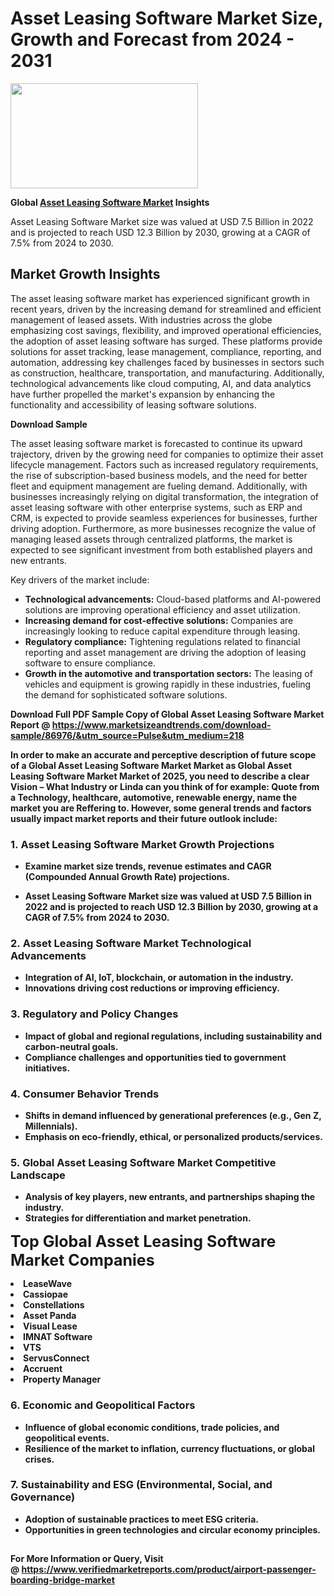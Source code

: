 <H1>Asset Leasing Software Market Size, Growth and Forecast from 2024 - 2031</H1><img class="aligncenter size-medium wp-image-584254" src="https://thirdeyenews.in/wp-content/uploads/2024/09/Global-Market-Research-300x168.jpeg" alt="" width="300" height="168" /><p><strong>Global&nbsp;<a href="https://www.marketsizeandtrends.com/download-sample/86976/&amp;utm_source=Pulse&amp;utm_medium=218">Asset Leasing Software Market</a> Insights</strong></p><p>Asset Leasing Software Market size was valued at USD 7.5 Billion in 2022 and is projected to reach USD 12.3 Billion by 2030, growing at a CAGR of 7.5% from 2024 to 2030.</p><p><h2>Market Growth Insights</h2> <p>The asset leasing software market has experienced significant growth in recent years, driven by the increasing demand for streamlined and efficient management of leased assets. With industries across the globe emphasizing cost savings, flexibility, and improved operational efficiencies, the adoption of asset leasing software has surged. These platforms provide solutions for asset tracking, lease management, compliance, reporting, and automation, addressing key challenges faced by businesses in sectors such as construction, healthcare, transportation, and manufacturing. Additionally, technological advancements like cloud computing, AI, and data analytics have further propelled the market's expansion by enhancing the functionality and accessibility of leasing software solutions.</p> <p><strong>Download Sample</strong></p> <p>The asset leasing software market is forecasted to continue its upward trajectory, driven by the growing need for companies to optimize their asset lifecycle management. Factors such as increased regulatory requirements, the rise of subscription-based business models, and the need for better fleet and equipment management are fueling demand. Additionally, with businesses increasingly relying on digital transformation, the integration of asset leasing software with other enterprise systems, such as ERP and CRM, is expected to provide seamless experiences for businesses, further driving adoption. Furthermore, as more businesses recognize the value of managing leased assets through centralized platforms, the market is expected to see significant investment from both established players and new entrants.</p> <p>Key drivers of the market include:</p> <ul> <li><strong>Technological advancements:</strong> Cloud-based platforms and AI-powered solutions are improving operational efficiency and asset utilization.</li> <li><strong>Increasing demand for cost-effective solutions:</strong> Companies are increasingly looking to reduce capital expenditure through leasing.</li> <li><strong>Regulatory compliance:</strong> Tightening regulations related to financial reporting and asset management are driving the adoption of leasing software to ensure compliance.</li> <li><strong>Growth in the automotive and transportation sectors:</strong> The leasing of vehicles and equipment is growing rapidly in these industries, fueling the demand for sophisticated software solutions.</li> </ul> <p><strong></p><p><span class=""><strong>Download Full PDF Sample Copy of Global Asset Leasing Software Market Report</strong> @ <a href="https://www.marketsizeandtrends.com/download-sample/86976/&amp;utm_source=Pulse&amp;utm_medium=218" target="_blank">https://www.marketsizeandtrends.com/download-sample/86976/&amp;utm_source=Pulse&amp;utm_medium=218</a></span></p><p>In order to make an accurate and perceptive description of future scope of a Global&nbsp;Asset Leasing Software Market Market as Global&nbsp;Asset Leasing Software Market Market of 2025, you need to describe a clear Vision &ndash; What Industry or Linda can you think of for example: Quote from a Technology, healthcare, automotive, renewable energy, name the market you are Reffering to. However, some general trends and factors usually impact market reports and their future outlook include:</p><h3>1.&nbsp;<strong>Asset Leasing Software Market Growth Projections</strong></h3><ul><li>Examine market size trends, revenue estimates and CAGR (Compounded Annual Growth Rate) projections.</li><li><p>Asset Leasing Software Market size was valued at USD 7.5 Billion in 2022 and is projected to reach USD 12.3 Billion by 2030, growing at a CAGR of 7.5% from 2024 to 2030.</p></li></ul><h3>2.&nbsp;<strong>Asset Leasing Software Market Technological Advancements</strong></h3><ul><li>Integration of AI, IoT, blockchain, or automation in the industry.</li><li>Innovations driving cost reductions or improving efficiency.</li></ul><h3>3.&nbsp;<strong>Regulatory and Policy Changes</strong></h3><ul><li>Impact of global and regional regulations, including sustainability and carbon-neutral goals.</li><li>Compliance challenges and opportunities tied to government initiatives.</li></ul><h3>4.&nbsp;<strong>Consumer Behavior Trends</strong></h3><ul><li>Shifts in demand influenced by generational preferences (e.g., Gen Z, Millennials).</li><li>Emphasis on eco-friendly, ethical, or personalized products/services.</li></ul><h3>5.&nbsp;<strong>Global Asset Leasing Software Market Competitive Landscape</strong></h3><ul><li>Analysis of key players, new entrants, and partnerships shaping the industry.</li><li>Strategies for differentiation and market penetration.</li></ul><p data-pm-slice="1 1 []"><span style="color: inherit; font-family: inherit; font-size: 25px;">Top Global Asset Leasing Software Market Companies</span></p><div class="" data-test-id=""><p><li>LeaseWave</li><li> Cassiopae</li><li> Constellations</li><li> Asset Panda</li><li> Visual Lease</li><li> IMNAT Software</li><li> VTS</li><li> ServusConnect</li><li> Accruent</li><li> Property Manager</li></p></div><h3>6.&nbsp;<strong>Economic and Geopolitical Factors</strong></h3><ul><li>Influence of global economic conditions, trade policies, and geopolitical events.</li><li>Resilience of the market to inflation, currency fluctuations, or global crises.</li></ul><h3>7.&nbsp;<strong>Sustainability and ESG (Environmental, Social, and Governance)</strong></h3><ul><li>Adoption of sustainable practices to meet ESG criteria.</li><li>Opportunities in green technologies and circular economy principles.</li></ul><h2><strong style="font-size: 14px;">For More Information or Query, Visit @&nbsp;</strong><a style="background-color: #ffffff; font-size: 14px;" href="https://www.marketsizeandtrends.com/report/asset-leasing-software-market/" target="_blank">https://www.verifiedmarketreports.com/product/airport-passenger-boarding-bridge-market</a></h2>
